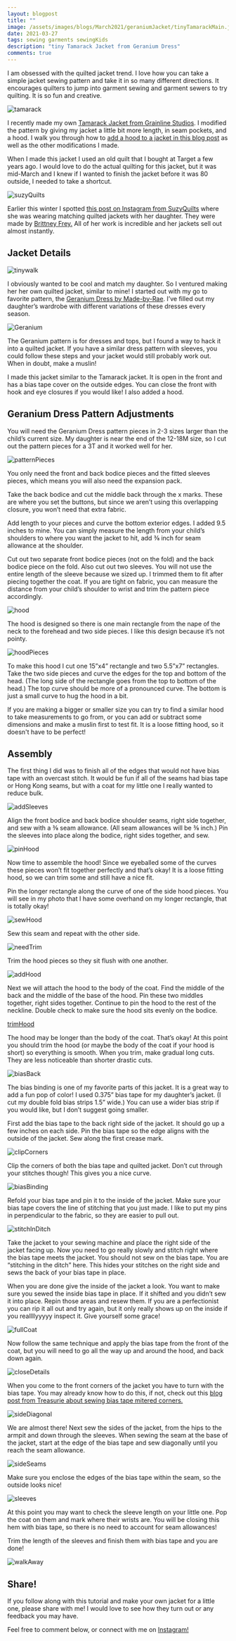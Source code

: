 ```yaml
---
layout: blogpost
title: ""
image: /assets/images/blogs/March2021/geraniumJacket/tinyTamarackMain.jpg
date: 2021-03-27
tags: sewing garments sewingKids
description: "tiny Tamarack Jacket from Geranium Dress"
comments: true
---
```


I am obsessed with the quilted jacket trend. I love how you can take a simple jacket sewing pattern and take it in so many different directions. It encourages quilters to jump into garment sewing and garment sewers to try quilting. It is so fun and creative. 

![tamarack](/assets/images/blogs/March2021/geraniumJacket/tamarack.jpg)

I recently made my own [Tamarack Jacket from Grainline Studios](https://grainlinestudio.com/products/tamarack-jacket?variant=22533585502290). I modified the pattern by giving my jacket a little bit more length, in seam pockets, and a hood. I walk you through how to [add a hood to a jacket in this blog post](https://joyberrystudios.com/2021/03/22/tamarackHood.html) as well as the other modifications I made.

When I made this jacket I used an old quilt that I bought at Target a few years ago. I would love to do the actual quilting for this jacket, but it was mid-March and I knew if I wanted to finish the jacket before it was 80 outside, I needed to take a shortcut. 

![suzyQuilts](/assets/images/blogs/March2021/hood/suzyQuilts.jpg)

Earlier this winter I spotted [this post on Instagram from SuzyQuilts](https://www.instagram.com/p/CKWpNgpLjSh/) where she was wearing matching quilted jackets with her daughter. They were made by [Brittney Frey.](https://www.instagram.com/brittney.frey/) All of her work is incredible and her jackets sell out almost instantly.

## Jacket Details

![tinywalk](/assets/images/blogs/March2021/geraniumJacket/tinyWalk.jpg)

I obviously wanted to be cool and match my daughter. So I ventured making her her own quilted jacket, similar to mine! I started out with my go to favorite pattern, the [Geranium Dress by Made-by-Rae](https://shop.made-by-rae.com/products/geranium-dress). I’ve filled out my daughter’s wardrobe with different variations of these dresses every season.

![Geranium](/assets/images/blogs/March2021/geraniumJacket/madeByRae.jpg)

The Geranium pattern is for dresses and tops, but I found a way to hack it into a quilted jacket. If you have a similar dress pattern with sleeves, you could follow these steps and your jacket would still probably work out. When in doubt, make a muslin! 

I made this jacket similar to the Tamarack jacket. It is open in the front and has a bias tape cover on the outside edges. You can close the front with hook and eye closures if you would like! I also added a hood.

## Geranium Dress Pattern Adjustments

You will need the Geranium Dress pattern pieces in 2-3 sizes larger than the child’s current size. My daughter is near the end of the 12-18M size, so I cut out the pattern pieces for a 3T and it worked well for her.

![patternPieces](/assets/images/blogs/March2021/geraniumJacket/patternPieces.jpg)

You only need the front and back bodice pieces and the fitted sleeves pieces, which means you will also need the expansion pack.

Take the back bodice and cut the middle back through the x marks. These are where you set the buttons, but since we aren’t using this overlapping closure, you won’t need that extra fabric. 

Add length to your pieces and curve the bottom exterior edges. I added 9.5 inches to mine. You can simply measure the length from your child’s shoulders to where you want the jacket to hit, add ⅜ inch for seam allowance at the shoulder.

Cut out two separate front bodice pieces (not on the fold) and the back bodice piece on the fold. Also cut out two sleeves. You will not use the entire length of the sleeve because we sized up. I trimmed them to fit after piecing together the coat. If you are tight on fabric, you can measure the distance from your child’s shoulder to wrist and trim the pattern piece accordingly.

![hood](/assets/images/blogs/March2021/geraniumJacket/hood.jpg)

The hood is designed so there is one main rectangle from the nape of the neck to the forehead and two side pieces. I like this design because it’s not pointy. 

![hoodPieces](/assets/images/blogs/March2021/geraniumJacket/hoodPieces.jpg)

To make this hood I cut one 15”x4” rectangle and two 5.5”x7” rectangles. Take the two side pieces and curve the edges for the top and bottom of the head. (The long side of the rectangle goes from the top to bottom of the head.) The top curve should be more of a pronounced curve. The bottom is just a small curve to hug the hood in a bit.

If you are making a bigger or smaller size you can try to find a similar hood to take measurements to go from, or you can add or subtract some dimensions and make a muslin first to test fit. It is a loose fitting hood, so it doesn't have to be perfect!

## Assembly

The first thing I did was to finish all of the edges that would not have bias tape with an overcast stitch. It would be fun if all of the seams had bias tape or Hong Kong seams, but with a coat for my little one I really wanted to reduce bulk. 

![addSleeves](/assets/images/blogs/March2021/geraniumJacket/addSleeves.jpg)

Align the front bodice and back bodice shoulder seams, right side together, and sew with a ⅜ seam allowance. (All seam allowances will be ⅜ inch.) Pin the sleeves into place along the bodice, right sides together, and sew.

![pinHood](/assets/images/blogs/March2021/geraniumJacket/pinHood.jpg)

Now time to assemble the hood! Since we eyeballed some of the curves these pieces won’t fit together perfectly and that’s okay! It is a loose fitting hood, so we can trim some and still have a nice fit.

Pin the longer rectangle along the curve of one of the side hood pieces. You will see in my photo that I have some overhand on my longer rectangle, that is totally okay! 

![sewHood](/assets/images/blogs/March2021/geraniumJacket/sewHood.jpg)

Sew this seam and repeat with the other side.

![needTrim](/assets/images/blogs/March2021/geraniumJacket/needTrim.jpg)

Trim the hood pieces so they sit flush with one another.

![addHood](/assets/images/blogs/March2021/geraniumJacket/addHood.jpg)

Next we will attach the hood to the body of the coat. Find the middle of the back and the middle of the base of the hood. Pin these two middles together, right sides together. Continue to pin the hood to the rest of the neckline. Double check to make sure the hood sits evenly on the bodice. 

[trimHood](/assets/images/blogs/March2021/geraniumJacket/trimHood.jpg)

The hood may be longer than the body of the coat. That’s okay! At this point you should trim the hood (or maybe the body of the coat if your hood is short) so everything is smooth. When you trim, make gradual long cuts. They are less noticeable than shorter drastic cuts.

![biasBack](/assets/images/blogs/March2021/geraniumJacket/biasBack.jpg)

The bias binding is one of my favorite parts of this jacket. It is a great way to add a fun pop of color! I used 0.375” bias tape for my daughter’s jacket. (I cut my double fold bias strips 1.5” wide.) You can use a wider bias strip if you would like, but I don’t suggest going smaller.

First add the bias tape to the back right side of the jacket. It should go up a few inches on each side. Pin the bias tape so the edge aligns with the outside of the jacket. Sew along the first crease mark.

![clipCorners](/assets/images/blogs/March2021/geraniumJacket/clipCorners.jpg)

Clip the corners of both the bias tape and quilted jacket. Don’t cut through your stitches though! This gives you a nice curve.

![biasBinding](/assets/images/blogs/March2021/geraniumJacket/biasBinding.jpg)

Refold your bias tape and pin it to the inside of the jacket. Make sure your bias tape covers the line of stitching that you just made. I like to put my pins in perpendicular to the fabric, so they are easier to pull out.

![stitchInDitch](/assets/images/blogs/March2021/geraniumJacket/stitchInDitch.jpg)

Take the jacket to your sewing machine and place the right side of the jacket facing up. Now you need to go really slowly and stitch right where the bias tape meets the jacket. You should not sew on the bias tape. You are “stitching in the ditch” here. This hides your stitches on the right side and sews the back of your bias tape in place.

When you are done give the inside of the jacket a look. You want to make sure you sewed the inside bias tape in place. If it shifted and you didn’t sew it into place. Repin those areas and resew them. If you are a perfectionist you can rip it all out and try again, but it only really shows up on the inside if you reallllyyyyy inspect it. Give yourself some grace!

![fullCoat](/assets/images/blogs/March2021/geraniumJacket/fullCoat.jpg)

Now follow the same technique and apply the bias tape from the front of the coat, but you will need to go all the way up and around the hood, and back down again.

![closeDetails](/assets/images/blogs/March2021/geraniumJacket/closeDetails.jpg)

When you come to the front corners of the jacket you have to turn with the bias tape. You may already know how to do this, if not, check out this [blog post from Treasurie about sewing bias tape mitered corners.](https://blog.treasurie.com/sew-bias-tape-corners-mitered-corners/)

![sideDiagonal](/assets/images/blogs/March2021/geraniumJacket/sideDiagonal.jpg)

We are almost there! Next sew the sides of the jacket, from the hips to the armpit and down through the sleeves. When sewing the seam at the base of the jacket, start at the edge of the bias tape and sew diagonally until you reach the seam allowance. 

![sideSeams](/assets/images/blogs/March2021/geraniumJacket/sideSeams.jpg)

Make sure you enclose the edges of the bias tape within the seam, so the outside looks nice!

![sleeves](/assets/images/blogs/March2021/geraniumJacket/sleeves.jpg)

At this point you may want to check the sleeve length on your little one. Pop the coat on them and mark where their wrists are. You will be closing this hem with bias tape, so there is no need to account for seam allowances!

Trim the length of the sleeves and finish them with bias tape and you are done!

![walkAway](/assets/images/blogs/March2021/geraniumJacket/walkAway.jpg)

## Share!

If you follow along with this tutorial and make your own jacket for a little one, please share with me! I would love to see how they turn out or any feedback you may have.

Feel free to comment below, or connect with me on [Instagram!](https://www.instagram.com/joyberrystudios/?hl=en)

